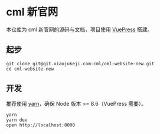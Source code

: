 # cml 新官网

本仓库为 cml 新官网的源码与文档，项目使用 [VuePress](https://vuepress.vuejs.org/zh/) 搭建。

## 起步

```shell script
git clone git@git.xiaojukeji.com:cml/cml-website-new.git
cd cml-website-new
```

## 开发

推荐使用 [yarn](https://classic.yarnpkg.com/zh-Hans/)，确保 Node 版本 >= 8.6（VuePress 需要）。

```shell script
yarn
yarn dev
open http://localhost:8000
```
